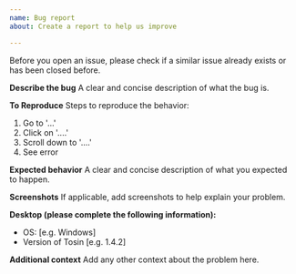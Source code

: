 ```yaml
---
name: Bug report
about: Create a report to help us improve

---
```


Before you open an issue, please check if a similar issue already exists or has been closed before.

**Describe the bug**
A clear and concise description of what the bug is.

**To Reproduce**
Steps to reproduce the behavior:
1. Go to '...'
2. Click on '....'
3. Scroll down to '....'
4. See error

**Expected behavior**
A clear and concise description of what you expected to happen.

**Screenshots**
If applicable, add screenshots to help explain your problem.

**Desktop (please complete the following information):**
 - OS: [e.g. Windows]
 - Version of Tosin [e.g. 1.4.2]

**Additional context**
Add any other context about the problem here.
